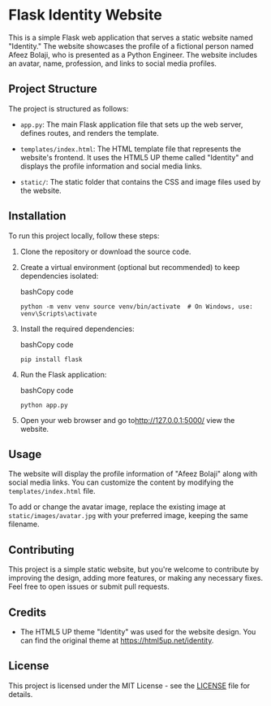Flask Identity Website
======================

This is a simple Flask web application that serves a static website named "Identity." The website showcases the profile of a fictional person named Afeez Bolaji, who is presented as a Python Engineer. The website includes an avatar, name, profession, and links to social media profiles.

Project Structure
-----------------

The project is structured as follows:

-   `app.py`: The main Flask application file that sets up the web server, defines routes, and renders the template.

-   `templates/index.html`: The HTML template file that represents the website's frontend. It uses the HTML5 UP theme called "Identity" and displays the profile information and social media links.

-   `static/`: The static folder that contains the CSS and image files used by the website.

Installation
------------

To run this project locally, follow these steps:

1.  Clone the repository or download the source code.

2.  Create a virtual environment (optional but recommended) to keep dependencies isolated:

    bashCopy code

    `python -m venv venv
    source venv/bin/activate  # On Windows, use: venv\Scripts\activate`

3.  Install the required dependencies:

    bashCopy code

    `pip install flask`

4.  Run the Flask application:

    bashCopy code

    `python app.py`

5.  Open your web browser and go to<http://127.0.0.1:5000/> view the website.

Usage
-----

The website will display the profile information of "Afeez Bolaji" along with social media links. You can customize the content by modifying the `templates/index.html` file.

To add or change the avatar image, replace the existing image at `static/images/avatar.jpg` with your preferred image, keeping the same filename.

Contributing
------------

This project is a simple static website, but you're welcome to contribute by improving the design, adding more features, or making any necessary fixes. Feel free to open issues or submit pull requests.

Credits
-------

-   The HTML5 UP theme "Identity" was used for the website design. You can find the original theme at <https://html5up.net/identity>.

License
-------

This project is licensed under the MIT License - see the [LICENSE](https://chat.openai.com/c/LICENSE) file for details.